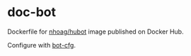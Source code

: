 doc-bot
=======

Dockerfile for [nhoag/hubot](https://registry.hub.docker.com/u/nhoag/hubot/) image published on Docker Hub.

Configure with [bot-cfg](https://github.com/nhoag/bot-cfg).
